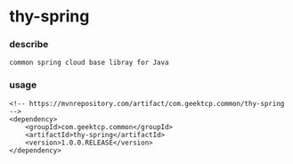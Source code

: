 # thy-spring

### describe
```
common spring cloud base libray for Java
```


### usage
```
<!-- https://mvnrepository.com/artifact/com.geektcp.common/thy-spring -->
<dependency>
    <groupId>com.geektcp.common</groupId>
    <artifactId>thy-spring</artifactId>
    <version>1.0.0.RELEASE</version>
</dependency>
```
